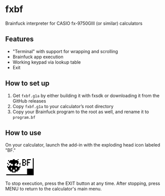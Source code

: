 # fxbf

Brainfuck interpreter for CASIO fx-9750GIII (or similar) calculators

## Features

- "Terminal" with support for wrapping and scrolling
- Brainfuck app execution
- Working keypad via lookup table
- Exit


## How to set up

1. Get `fxbf.g1a` by either building it with fxsdk or downloading it from the GitHub releases
2. Copy `fxbf.g1a` to your calculator’s root directory
3. Copy your Brainfuck program to the root as well, and rename it to `program.bf`

## How to use

On your calculator, launch the add-in with the exploding head icon labeled "BF."

<img src="readme-icon.png" alt="Add-in icon">

To stop execution, press the EXIT button at any time. After stopping, press MENU to return to the calculator's main menu.